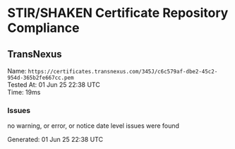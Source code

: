 # STIR/SHAKEN Certificate Repository Compliance

## TransNexus

Name: `https://certificates.transnexus.com/345J/c6c579af-dbe2-45c2-954d-365b2fe667cc.pem`\
Tested At: 01 Jun 25 22:38 UTC\
Time: 19ms

### Issues

no warning, or error, or notice date level issues were found

Generated: 01 Jun 25 22:38 UTC